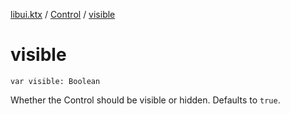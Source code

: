 [libui.ktx](../README.md) / [Control](README.md) / [visible](visible.md)

# visible

`var visible: Boolean`

Whether the Control should be visible or hidden. Defaults to `true`.
